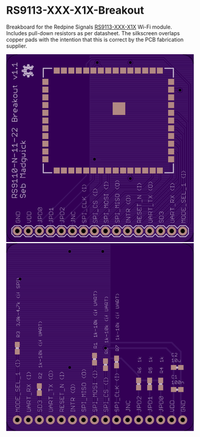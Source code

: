 RS9113-XXX-X1X-Breakout
=======================

Breakboard for the Redpine Signals [RS9113-XXX-X1X](http://www.redpinesignals.com/Modules/Internet_of_Things/Connection_Family/RS9113.php) Wi-Fi module.  Includes pull-down resistors as per datasheet.  The silkscreen overlaps copper pads with the intention that this is correct by the PCB fabrication supplier.

<img src="https://raw.githubusercontent.com/xioTechnologies/RS9110-N-11-22-Breakout/master/OSH%20Park%20Preview%20Top.png"/>
<img src="https://raw.githubusercontent.com/xioTechnologies/RS9110-N-11-22-Breakout/master/OSH%20Park%20Preview%20Bottom.png"/>
